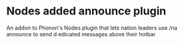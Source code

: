 # Nodes added announce plugin

An addon to Phonon's Nodes plugin that lets nation leaders use /na announce to send d edicated messages above their hotbar
